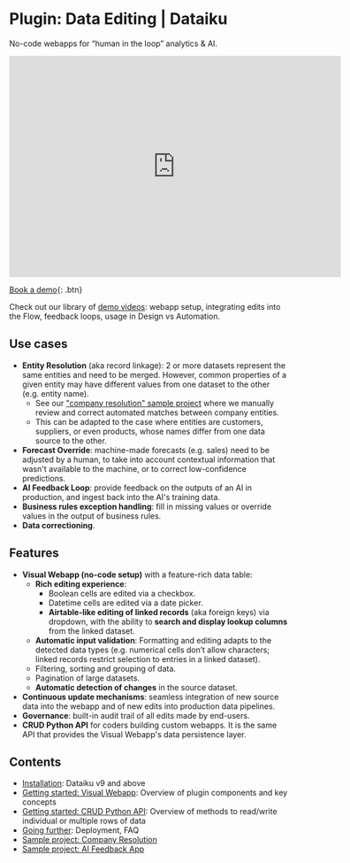 # Plugin: Data Editing | Dataiku

No-code webapps for “human in the loop” analytics & AI.

<iframe src="https://www.loom.com/embed/7b79e45e755544f8baf1ff3ed1bf60ee" frameborder="0" webkitallowfullscreen="" mozallowfullscreen="" allowfullscreen="" style="height: 400px; width: 600px"></iframe>

[Book a demo](https://calendar.google.com/calendar/u/0/appointments/schedules/AcZssZ1cgQ-IQ2k2eJMm6mUrZxabQgtPSSwaZ9TgNcHcnaUDvrqfweAkf-B7xzZbTSNyYeSRc2smgLbp){: .btn}

Check out our library of [demo videos](https://loom.com/share/folder/b5e96d5672da4a58883b3b05a35445fa): webapp setup, integrating edits into the Flow, feedback loops, usage in Design vs Automation.

## Use cases

* **Entity Resolution** (aka record linkage): 2 or more datasets represent the same entities and need to be merged. However, common properties of a given entity may have different values from one dataset to the other (e.g. entity name).
  * See our ["company resolution" sample project](sample-project-company-resolution) where we manually review and correct automated matches between company entities.
  * This can be adapted to the case where entities are customers, suppliers, or even products, whose names differ from one data source to the other.
* **Forecast Override**: machine-made forecasts (e.g. sales) need to be adjusted by a human, to take into account contextual information that wasn't available to the machine, or to correct low-confidence predictions.
* **AI Feedback Loop**: provide feedback on the outputs of an AI in production, and ingest back into the AI's training data.
* **Business rules exception handling**: fill in missing values or override values in the output of business rules.
* **Data correctioning**.

## Features

* **Visual Webapp (no-code setup)** with a feature-rich data table:
  * **Rich editing experience**:
    * Boolean cells are edited via a checkbox.
    * Datetime cells are edited via a date picker.
    * **Airtable-like editing of linked records** (aka foreign keys) via dropdown, with the ability to **search and display lookup columns** from the linked dataset.
  * **Automatic input validation**: Formatting and editing adapts to the detected data types (e.g. numerical cells don’t allow characters; linked records restrict selection to entries in a linked dataset).
  * Filtering, sorting and grouping of data.
  * Pagination of large datasets.
  * **Automatic detection of changes** in the source dataset.
* **Continuous update mechanisms**: seamless integration of new source data into the webapp and of new edits into production data pipelines.
* **Governance**: built-in audit trail of all edits made by end-users.
* **CRUD Python API** for coders building custom webapps. It is the same API that provides the Visual Webapp's data persistence layer.

## Contents

* [Installation](install-plugin): Dataiku v9 and above
* [Getting started: Visual Webapp](get-started): Overview of plugin components and key concepts
* [Getting started: CRUD Python API](get-started-crud-python-api): Overview of methods to read/write individual or multiple rows of data
* [Going further](going-further): Deployment, FAQ
* [Sample project: Company Resolution](sample-project-company-resolution)
* [Sample project: AI Feedback App](sample-project-ai-feedback-app)

